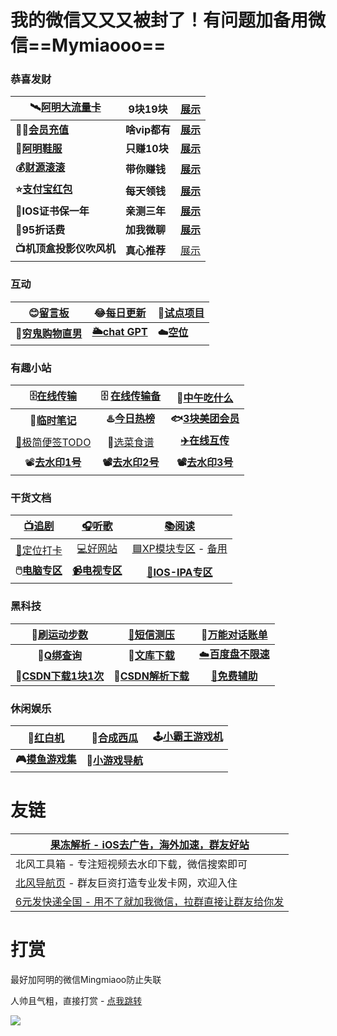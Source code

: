 # 我的微信又又又被封了！有问题加备用微信==Mymiaooo==

### 恭喜发财

| **🛰️[阿明大流量卡](https://haokawx.lot-ml.com/Product/Index/235198)** | **9块19块**   | **[展示](https://pic.rmb.bdstatic.com/bjh/user/ab6aac09a150aeae7975504b0efa3bcb.jpeg)** |
| ------------------------------------------------------------ | ------------- | ------------------------------------------------------------ |
| **🙆‍♂️[会员充值](http://shangzhang.99kami.com?parent_code=1005451)** | **啥vip都有** | **[展示](https://pic.rmb.bdstatic.com/bjh/user/7cbab56804a197c51ae78d610810cd1b.jpeg)** |
| **👟[阿明鞋服](https://picshack.net/ib/XuVcIDOOKY.jpg "阿明鞋服")** | **只赚10块**  | **[展示](https://support.qq.com/products/411304/post/170464300074834145/)** |
| **💰[财源滚滚](https://wk.haoruan.cc/doc/132/)**              | **带你赚钱**  | **[展示](https://pic.rmb.bdstatic.com/bjh/user/9d07da10116e0ca35c48b76e63d8ea29.jpeg)** |
| **⭐[支付宝红包](https://bj.haoruan.cc)**                     | **每天领钱**  | **[展示](https://pic.rmb.bdstatic.com/bjh/user/1a1bb95075efd23121f4b5261c3cacc7.jpeg)** |
| **🍎IOS证书保一年**                                           | **亲测三年**  | **[展示](https://pic.rmb.bdstatic.com/bjh/user/3f0ed6d7c79400dd9534cfc078ef5125.jpeg)** |
| **🤑95折话费**                                                | **加我微聊**  | **[展示](https://pic.rmb.bdstatic.com/bjh/user/1523797bc6fcf4833993b9a792253f89.jpeg)** |
| **📺机顶盒投影仪吹风机**                                      | **真心推荐**  | [展示](https://wp.haoruan.cc/%E6%95%99%E7%A8%8B%E8%A7%86%E9%A2%91/%E8%A7%86%E9%A2%91%E6%95%99%E7%A8%8B/%E4%BA%A7%E5%93%81%E5%B1%95%E7%A4%BA) |

### 互动

|       😊[留言板](https://support.qq.com/product/411304)       |   😂[每日更新](https://wk.haoruan.cc/doc/143/)   | 🤺[试点项目](https://flowus.cn/haoruan/share/0250e0da-940a-4e65-a924-b1c7435b5c86) |
| :----------------------------------------------------------: | :---------------------------------------------: | ------------------------------------------------------------ |
| **👻[穷鬼购物直男](https://flowus.cn/haoruan/share/821bd9ed-93f9-4425-9489-05680ca73790)** | **[🌥️chat GPT](https://wk.haoruan.cc/doc/104/)** | **☁️[空位](https://wp.haoruan.cc)**                           |

### 有趣小站

|       🗄️[在线传输](http://www.wkkc.vip/)       | 🗄️ [在线传输备](https://easychuan.cn/ "备用") |             🍚[中午吃什么](http://chishenme.xyz/)             |
| :-------------------------------------------: | :------------------------------------------: | :----------------------------------------------------------: |
|     **📒[临时笔记](https://bijici.com/)**      |    **♨️[今日热榜](https://tophub.today/)**    | **🐟[3块美团会员](https://flowus.cn/haoruan/share/1e16994c-1ef4-47f9-9c21-21c6c3ba01a0)** |
| [📑极简便签TODO](https://www.ricocc.com/todo/) |   🍛[选菜食谱](https://cook.yunyoujun.cn/)    |              **[✈️在线互传](https://yunge.in/)**              |
|  📽️[**去水印1号**](https://dy.kukutool.com/)   |   **📽️[去水印2号](https://api.spapi.cn/)**    |        **📽️[去水印3号](https://www.dy114.com/douyin)**        |

### 干货文档

|   [📺**追剧**](https://wk.haoruan.cc/doc/103/)   |   [🎧**听歌**](https://wk.haoruan.cc/doc/101/)   |          [📚**阅读**](https://wk.haoruan.cc/doc/99/)          |
| :---------------------------------------------: | :---------------------------------------------: | :----------------------------------------------------------: |
|   [🧭定位打卡](https://wk.haoruan.cc/doc/63/)    |    [💻好网站](https://wk.haoruan.cc/doc/116/)    | [🟦XP模块专区](https://flowery-espadrille-695.notion.site/XP-a7667b75eafb4ebb9c5dd23784e98bee) - [备用](https://www.yuque.com/yuqueyonghuxd6cxl/qdzxvy/bgbnhio8qwwgbypv) |
| **🖱️[电脑专区](https://wk.haoruan.cc/doc/112/)** | [**📹电视专区**](https://wk.haoruan.cc/doc/100/) |      [🍎**IOS-IPA专区**](https://wk.haoruan.cc/doc/105/)      |

### 黑科技

|           🏃[刷运动步数](https://mfshuabu.com/)           |        [📵短信测压](https://text.is/dxcy)        | 💭[万能对话账单](https://tool.dvgod.com/index.html)  |
| :------------------------------------------------------: | :---------------------------------------------: | :-------------------------------------------------: |
|     **🐧[Q绑查询](https://zy.xywlapi.cc/home.html)**      | **📃[文库下载](https://wk.haoruan.cc/doc/111/)** | [☁️**百度盘不限速**](https://wk.haoruan.cc/doc/110/) |
| **🔻[CSDN下载1块1次](https://www.zhanghuanglong.com/dl)** |   **🔻[CSDN解析下载](https://dl.zzyyww.cn/)**    |        **[🧱免费辅助](https://text.is/mffz)**        |

### 休闲娱乐

|     🐲[红白机](https://nes.heheda.top/)     | 🍉[合成西瓜](http://tool.liumingye.cn/watermelon//) | 🕹️[小霸王游戏机](https://www.yikm.net/) |
| :----------------------------------------: | :------------------------------------------------: | :------------------------------------: |
| **🎮[摸鱼游戏集](https://www.wesane.com/)** |      **🎰[小游戏导航](https://games.imc.re/)**      |                                        |



# 友链

| [果冻解析 - iOS去广告，海外加速，群友好站](https://dns.66a.net/) |
| ------------------------------------------------------------ |
| 北风工具箱 - 专注短视频去水印下载，微信搜索即可              |
| [北风导航页](http://kw.2345faka.com/index "北风导航页") - 群友巨资打造专业发卡网，欢迎入住 |
| [6元发快递全国 - 用不了就加我微信，拉群直接让群友给你发](https://mx.qrurl.net/s/2312294o5UKR) |



# 打赏

最好加阿明的微信Mingmiaoo防止失联

人帅且气粗，直接打赏 - [点我跳转](https://support.qq.com/product/411304)

![](https://bj.bcebos.com/baidu-rmb-video-cover-1/697e5f59075733a410ee92b1142fe08f.png)
